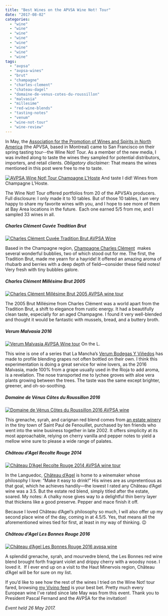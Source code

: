 ```yaml
---
title: "Best Wines on the APVSA Wine Not! Tour"
date: "2017-08-02"
categories:
  - "wine"
  - "wine"
  - "wine"
  - "wine"
  - "wine"
  - "wine"
  - "wine"
  - "wine"
tags:
  - "avpsa"
  - "avpsa-wines"
  - "brut"
  - "champagne"
  - "charles-clement"
  - "chateau-dagel"
  - "domaine-de-venus-cotes-du-roussillon"
  - "malvasia"
  - "millesime"
  - "red-wine-blends"
  - "tasting-notes"
  - "venum"
  - "wine-not-tour"
  - "wine-review"
---
```


In May, the [Association for the Promotion of Wines and Spirits in North America](https://apvsa.ca/) (the APVSA, based in Montreal) came to San Francisco on their spring tasting tour--the Wine Not! Tour. As a member of the new media, I was invited along to taste the wines they sampled for potential distributors, importers, and retail clients. _Obligatory disclaimer:_ That means the wines mentioned in this post were free to me to taste.




<div class="caption">

[![AVPSA Wine Not! Tour Champagne L'Hoste](http://s3.amazonaws.com/thegourmez-wpmedia/2017/08/AVPSA-1-500x282.jpg)](http://s3.amazonaws.com/thegourmez-wpmedia/2017/08/AVPSA-1.jpg) And taste I did! Wines from Champagne L’Hoste.</div>


The Wine Not! Tour offered portfolios from 20 of the APVSA’s producers. Full disclosure: I only made it to 10 tables. But of those 10 tables, I am very happy to share my favorite wines with you, and I hope to see more of them at Bay Area locations in the future.  Each one earned 5/5 from me, and I sampled 33 wines in all.

##### Charles Clément Cuvée Tradition Brut

[![Charles Clément Cuvée Tradition Brut AVPSA Wine](http://s3.amazonaws.com/thegourmez-wpmedia/2017/08/AVPSA-2-353x500.jpg)](http://s3.amazonaws.com/thegourmez-wpmedia/2017/08/AVPSA-2.jpg)

Based in the Champagne region, [Champagne Charles Clément](http://www.champagne-charles-clement.fr/)  makes several wonderful bubblies, two of which stood out for me. The first, the Tradition Brut, made me yearn for a hayride! It offered an amazing aroma of rhubarb and berries with a deep depth of field—consider these field notes! Very fresh with tiny bubbles galore.

##### Charles Clément Millésime Brut 2005

[![Charles Clément Millésime Brut 2005 AVPSA wine tour](http://s3.amazonaws.com/thegourmez-wpmedia/2017/08/AVPSA-3-333x500.jpg)](http://s3.amazonaws.com/thegourmez-wpmedia/2017/08/AVPSA-3.jpg)

The 2005 Brut Millésime from Charles Clément was a world apart from the Tradition Brut, a shift to elegance from rustic energy. It had a beautifully clean taste, especially for an aged Champagne. I found it very well-blended and thought it would be fantastic with mussels, bread, and a buttery broth.

##### Verum Malvasia 2016




<div class="caption">

[![Verum Malvasia AVPSA Wine tour](http://s3.amazonaws.com/thegourmez-wpmedia/2017/08/AVPSA-6-282x500.jpg)](http://s3.amazonaws.com/thegourmez-wpmedia/2017/08/AVPSA-6.jpg) On the L.</div>


This wine is one of a series that La Mancha’s [Verum Bodegas Y Viñedos](https://www.bodegasverum.com/en/) has made to profile blending grapes not often bottled on their own. I think this experimentation is doing a great service for wine lovers, as the 2016 Malvasia, made 100% from a grape usually used in the Rioja to add aroma, is a revelation. The nose transported me to lychee groves with aloe vera plants growing between the trees. The taste was the same except brighter, greener, and oh-so-soothing.

##### Domaine de Vénus Côtes du Roussillon 2016

[![Domaine de Vénus Côtes du Roussillon 2016 AVPSA wine](http://s3.amazonaws.com/thegourmez-wpmedia/2017/08/AVPSA-7-282x500.jpg)](http://s3.amazonaws.com/thegourmez-wpmedia/2017/08/AVPSA-7.jpg)

This grenache, syrah, and carignan red blend comes from [an estate winery](http://domainedevenus.com/en/our-wines/cotes-catalanes-igp-red/) in the tiny town of Saint Paul de Fenouillet, purchased by ten friends who went into the wine business together in late 2002. It offers simplicity at its most approachable, relying on cherry vanilla and pepper notes to yield a mellow wine sure to please a wide range of palates.

##### Château d’Agel Recolte Rouge 2014

[![Château D’Agel Recolte Rouge 2014 AVPSA wine tour](http://s3.amazonaws.com/thegourmez-wpmedia/2017/08/AVPSA-5-330x500.jpg)](http://s3.amazonaws.com/thegourmez-wpmedia/2017/08/AVPSA-5.jpg)

In the Languedoc, [Château d’Agel](http://www.chateaudagel.com/) is home to a winemaker whose philosophy I love: “Make it easy to drink!” His wines are as unpretentious as that goal, which he achieves handily—the lowest I rated any Château d’Agel wine was a 3.5. But the estate red blend, simply titled after the estate, soared. My notes: A chalky nose gives way to a delightful thin berry layer that thickens like a good preserve. Pepper and mace finish it off.

Because I loved Château d’Agel’s philosophy so much, I will also offer up my second place wine of the day, coming in at 4.5/5. Yes, that means all the aforementioned wines tied for first, at least in my way of thinking. 😉

##### Château d’Agel Les Bonnes Rouge 2016

[![Château d’Agel Les Bonnes Rouge 2016 avpsa wine](http://s3.amazonaws.com/thegourmez-wpmedia/2017/08/AVPSA-4-303x500.jpg)](http://s3.amazonaws.com/thegourmez-wpmedia/2017/08/AVPSA-4.jpg)

A splendid grenache, syrah, and mourvedre blend, the Les Bonnes red wine blend brought forth fragrant violet and drippy cherry with a woodsy nose. I loved it.  If I ever end up on a visit to the Haut Minervois region, Château d’Agel will be for sure on my list.

If you’d like to see how the rest of the wines I tried on the Wine Not! tour fared, browsing [my Vivino feed](https://www.vivino.com/users/becca.gom/wines) is your best bet. Pretty much every European wine I’ve rated since late May was from this event. Thank you to President Pascal Fernand and the AVPSA for the invitation!

_Event held 26 May 2017._
